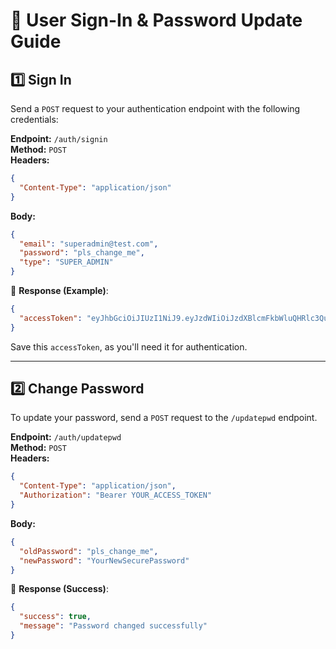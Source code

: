 # 🔑 User Sign-In & Password Update Guide

## 1️⃣ Sign In

Send a `POST` request to your authentication endpoint with the following credentials:

**Endpoint:** `/auth/signin`  
**Method:** `POST`  
**Headers:**
```json
{
  "Content-Type": "application/json"
}
```
**Body:**
```json
{
  "email": "superadmin@test.com",
  "password": "pls_change_me",
  "type": "SUPER_ADMIN"
}
```

📌 **Response (Example)**:
```json
{
  "accessToken": "eyJhbGciOiJIUzI1NiJ9.eyJzdWIiOiJzdXBlcmFkbWluQHRlc3QuY29tIiwiYXV0aCI6W3siYXV0aG9yaXR5IjoiUk9MRV9TVVBFUl9BRE1JTiJ9XSwiaWF0IjoxNzQxODc4NzMzLCJleHAiOjE3NDMwODgzMzN9.EualUl3tsR6beq1ENYgcdnYIWjFsw5WHdgnxvNBH2RU"
}
```
Save this `accessToken`, as you'll need it for authentication.

---

## 2️⃣ Change Password

To update your password, send a `POST` request to the `/updatepwd` endpoint.

**Endpoint:** `/auth/updatepwd`  
**Method:** `POST`  
**Headers:**
```json
{
  "Content-Type": "application/json",
  "Authorization": "Bearer YOUR_ACCESS_TOKEN"
}
```
**Body:**
```json
{
  "oldPassword": "pls_change_me",
  "newPassword": "YourNewSecurePassword"
}
```

📌 **Response (Success)**:
```json
{
  "success": true,
  "message": "Password changed successfully"
}
```

